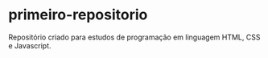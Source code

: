 # primeiro-repositorio
Repositório criado para estudos de programação em linguagem HTML, CSS e Javascript.
